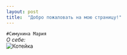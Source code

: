 ```yaml
---
layout: post
title:  "Добро пожаловать на мою страницу!"
---
```

`#Симунина Мария`  
_О себе:_  
![](http://www.1zoom.me/big2/881/254231-Sepik.jpg "Котейка")

